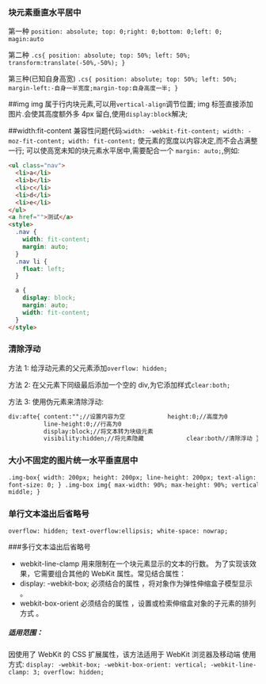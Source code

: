 ### 块元素垂直水平居中

第一种
`position: absolute; top: 0;right: 0;bottom: 0;left: 0; magin:auto`

第二种
`.cs{ position: absolute; top: 50%; left: 50%; transform:translate(-50%,-50%); }`

第三种(已知自身高宽)
`.cs{ position: absolute; top: 50%; left: 50%; margin-left:-自身一半宽度;margin-top:自身高度一半; }`

##img
img 属于行内块元素,可以用`vertical-align`调节位置;
img 标签直接添加图片.会使其高度额外多 4px 留白,使用`display:block`解决;

##width:fit-content
兼容性问题代码:`width: -webkit-fit-content; width: -moz-fit-content; width: fit-content;`
使元素的宽度以内容决定,而不会占满整一行;
可以使高宽未知的块元素水平居中,需要配合一个 `margin: auto;`,例如:

```html
<ul class="nav">
  <li>a</li>
  <li>b</li>
  <li>c</li>
  <li>d</li>
  <li>e</li>
</ul>
<a href="">测试</a>
<style>
  .nav {
    width: fit-content;
    margin: auto;
  }
  .nav li {
    float: left;
  }

  a {
    display: block;
    margin: auto;
    width: fit-content;
  }
</style>
```

### 清除浮动

方法 1:
给浮动元素的父元素添加`overflow: hidden;`

方法 2:
在父元素下同级最后添加一个空的 div,为它添加样式`clear:both;`

方法 3:
使用伪元素来清除浮动:

```html
div:afte{ content:"";//设置内容为空 　　　　　　 height:0;//高度为0
　　　　　　line-height:0;//行高为0
　　　　　　display:block;//将文本转为块级元素
　　　　　　visibility:hidden;//将元素隐藏 　　　　　　 clear:both//清除浮动 }
```

### 大小不固定的图片统一水平垂直居中

```html
.img-box{ width: 200px; height: 200px; line-height: 200px; text-align: center;
font-size: 0; } .img-box img{ max-width: 90%; max-height: 90%; vertical-align:
middle; }
```

### 单行文本溢出后省略号

`overflow: hidden; text-overflow:ellipsis; white-space: nowrap;`

###多行文本溢出后省略号

- webkit-line-clamp 用来限制在一个块元素显示的文本的行数。 为了实现该效果，它需要组合其他的 WebKit 属性。常见结合属性：
- display: -webkit-box; 必须结合的属性 ，将对象作为弹性伸缩盒子模型显示 。
- webkit-box-orient 必须结合的属性 ，设置或检索伸缩盒对象的子元素的排列方式 。

##### 适用范围：

因使用了 WebKit 的 CSS 扩展属性，该方法适用于 WebKit 浏览器及移动端
使用方式:
`display: -webkit-box; -webkit-box-orient: vertical; -webkit-line-clamp: 3; overflow: hidden;`
